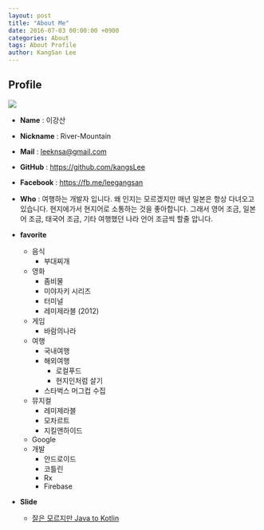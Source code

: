 ```yaml
---
layout: post
title: "About Me"
date: 2016-07-03 00:00:00 +0900
categories: About
tags: About Profile
author: KangSan Lee
---
```


## Profile

![](../assets/images/felicidade.png)

- **Name** : 이강산
- **Nickname** : River-Mountain
- **Mail** : leeknsa@gmail.com
- **GitHub** : https://github.com/kangsLee 
- **Facebook** : https://fb.me/leegangsan
- **Who** : 여행하는 개발자 입니다. 왜 인지는 모르겠지만 매년 일본은 항상 다녀오고 있습니다. 현지에가서 현지어로 소통하는 것을 좋아합니다. 그래서 영어 조금, 일본어 조금, 태국어 조금, 기타 여행했던 나라 언어 조금씩 할줄 압니다.
- **favorite**
    * 음식
        * 부대찌개
    * 영화
        * 좀비물
        * 미야자키 시리즈
        * 터미널
        * 레미제라블 (2012)
    * 게임
        * 바람의나라
    * 여행
        * 국내여행
        * 해외여행
            * 로컬푸드
            * 현지인처럼 살기
        * 스타벅스 머그컵 수집
    * 뮤지컬
        * 레미제라블
        * 모차르트
        * 지킬앤하이드
    * Google
    * 개발
        * 안드로이드
        * 코틀린
        * Rx
        * Firebase
        
- **Slide**
    * [잘은 모르지만 Java to Kotlin](http://www.slideshare.net/leekns/java-to-kotlin)
